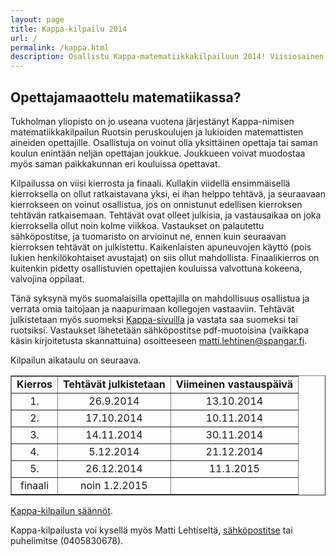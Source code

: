 ```yaml
---
layout: page
title: Kappa-kilpailu 2014
url: /
permalink: /kappa.html
description: Osallistu Kappa-matematiikkakilpailuun 2014! Viisiosainen kilpailu Suomen ja Ruotsin matematiikan opettajille. Kilpailu alkaa 26.9.2014, voit osallistua yksin tai max. 4 hengen joukkueessa.
---
```

## Opettajamaaottelu matematiikassa?

Tukholman yliopisto on jo useana vuotena järjestänyt Kappa-nimisen
matematiikkakilpailun Ruotsin peruskoulujen ja lukioiden matemattisten
aineiden opettajille. Osallistuja on voinut olla yksittäinen opettaja
tai saman koulun enintään neljän opettajan joukkue. Joukkueen voivat
muodostaa myös saman paikkakunnan eri kouluissa opettavat.

Kilpailussa on viisi kierrosta ja finaali. Kullakin viidellä
ensimmäisellä kierroksella on ollut ratkaistavana yksi, ei ihan helppo
tehtävä, ja seuraavaan kierrokseen on voinut osallistua, jos on
onnistunut edellisen kierroksen tehtävän ratkaisemaan. Tehtävät ovat
olleet julkisia, ja vastausaikaa on joka kierroksella ollut noin kolme
viikkoa. Vastaukset on palautettu sähköpostitse, ja tuomaristo on
arvioinut ne, ennen kuin seuraavan kierroksen tehtävät on julkistettu.
Kaikenlaisten apuneuvojen käyttö (pois lukien henkilökohtaiset
avustajat) on siis ollut mahdollista. Finaalikierros on kuitenkin
pidetty osallistuvien opettajien kouluissa valvottuna kokeena,
valvojina oppilaat.

Tänä syksynä myös suomalaisilla opettajilla on mahdollisuus osallistua
ja verrata omia taitojaan ja naapurimaan kollegojen vastaaviin.
Tehtävät julkistetaan myös suomeksi
[Kappa-sivuilla](http://www.math.su.se/samverkan/kommun-skola/t%C3%A4vlingar/kappa-2014-1.141088)
ja vastata saa suomeksi tai ruotsiksi. Vastaukset lähetetään
sähköpostitse pdf-muotoisina (vaikkapa käsin kirjoitetusta
skannattuina) osoitteeseen
[matti.lehtinen@spangar.fi](mailto:matti.lehtinen@spangar.fi).

Kilpailun aikataulu on seuraava.


<p align="center"><table border="1" cellspacing="1">
<tbody><tr><td align="center">
<b>Kierros</b></td>
<td align="center">
<b>Tehtävät julkistetaan</b></td>
<td align="center">
<b>Viimeinen vastauspäivä</b></td>
</tr>
<tr><td align="center">1.</td><td align="center">26.9.2014</td><td align="center">13.10.2014</td></tr>
<tr><td align="center">2.</td><td align="center">17.10.2014</td><td align="center">10.11.2014</td></tr>
<tr><td align="center">3.</td><td align="center">14.11.2014</td><td align="center">30.11.2014</td></tr>
<tr><td align="center">4.</td><td align="center">5.12.2014</td><td align="center">21.12.2014</td></tr>
<tr><td align="center">5.</td><td align="center">26.12.2014</td><td align="center">11.1.2015</td></tr>
<tr><td align="center">finaali</td><td align="center">noin 1.2.2015</td><td>&nbsp;</td></tr>
</tbody></table></p>


[Kappa-kilpailun säännöt](regler_finska.pdf).

Kappa-kilpailusta voi kysellä myös Matti Lehtiseltä,
[sähköpostitse](mailto:matti.lehtinen@spangar.fi) tai puhelimitse (0405830678).
